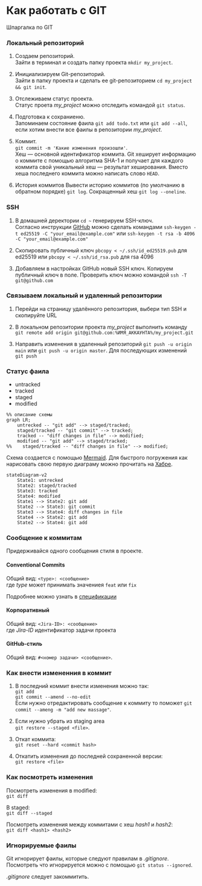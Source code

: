 
# Как работать с GIT

Шпаргалка по GIT

### Локальный репозиторий

1. Создаем репозиторий.<br>
Зайти в терминал и создать папку проекта `mkdir my_project`.

2. Инициализируем Git-репозиторий.<br>
Зайти в папку проекта и сделать ее git-репозиторием `cd my_project && git init`.

3. Отслеживаем статус проекта.<br>
Статус проета *my_project* можно отследить командой `git status`.

4. Подготовка к сохраниеню.<br>
Запоминаем состояние фаила `git add todo.txt` или `git add --all`, если хотим внести все фаилы в репозитории *my_project*.

5. Коммит.<br>
`git commit -m 'Какие изменения произошли'`.<br>
Хеш — основной идентификатор коммита. Git хеширует информацию о коммите с помощью алгоритма SHA-1 и получает для каждого коммита свой уникальный хеш — результат хеширования. Вместо хеша последнего коммита можно написать слово `HEAD`.

6. История коммитов
Вывести историю коммитов (по умолчанию в обратном порядке) `git log`. Сокращенный хеш `git log --oneline`.

### SSH
1. В домашней деректории `cd ~` генерируем SSH-ключ. <br>Согласно инструкции [GitHub](https://docs.github.com/en/authentication/connecting-to-github-with-ssh/generating-a-new-ssh-key-and-adding-it-to-the-ssh-agent) можно сделать командами `ssh-keygen -t ed25519 -C "your_email@example.com"` или `ssh-keygen -t rsa -b 4096 -C "your_email@example.com"`

2. Скопировать публичный ключ `pbcopy < ~/.ssh/id_ed25519.pub` для ed25519 или `pbcopy < ~/.ssh/id_rsa.pub` для rsa 4096

3. Добавляем в настройках GitHub новый SSH ключ. Копируем публичный ключ в поле.
Проверить ключ можно командой `ssh -T git@github.com`

### Связываем локальный и удаленный репозитории
1. Перейди на страницу удалённого репозитория, выбери тип SSH и скопируйте URL

2. В локальном репозитории проекта *my_project* выполнить команду `git remote add origin git@github.com:%ИМЯ_АККАУНТА%/my_project.git`

3. Направить изменения в удаленный репозиторий `git push -u origin main` или `git push -u origin master`. Для последующих изменений `git push`

### Статус фаила

- untracked
- tracked
- staged
- modified

```mermaid
%% описание схемы
graph LR;
    untrecked -- "git add" --> staged/tracked;
    staged/tracked -- "git commit" --> tracked;
    tracked -- "diff changes in file" --> modified;
    modified -- "git add" --> staged/tracked;
%%    staged/tracked -- "diff changes in file" --> modified;
```

Схема создается с помощью [Mermaid](http://mermaid.js.org). Для быстрого погружения как нарисовать свою первую диаграму можно прочитать на [Хабре](https://habr.com/ru/articles/652867/).

```mermaid
stateDiagram-v2
    State1: untrecked
    State2: staged/tracked
    State3: tracked
    State4: modified
    State1 --> State2: git add
    State2 --> State3: git commit
    State3 --> State4: diff changes in file
    State4 --> State2: git add
    State2 --> State4: git add

```

### Сообщение к коммитам
Придерживайся одного сообщения стиля в проекте.

#### Conventional Commits

Общий вид: `<type>: <сообщение>` <br>
где *type* может принимать значениея `feat` или `fix`

Подробнее можно узнать в [спецификации](https://www.conventionalcommits.org/ru/v1.0.0-beta.4/#спецификация)

#### Корпоративный

Общий вид: `<Jira-ID>: <сообщение>` <br>
где *Jira-ID* идентификатор задачи проекта

#### GitHub-стиль

Общий вид: `#<номер задачи> <сообщение>`.

### Как внести измененния в коммит

1. В последний коммит внести изменения можно так:<br>
`git add`<br>
`git commit --amend --no-edit`<br>
Eсли нужно отредактировать сообщение к коммиту то поможет `git commit --ameng -m "add new massage"`.

2. Если нужно убрать из staging area<br>
`git restore --staged <file>`.

3. Откат коммита:<br>
`git reset --hard <commit hash>`

4. Откатить изменения до последней сохраненной версии: <br>
`git restore <file>`

### Как посмотреть изменения

Посмотреть изменения в modified:<br>
`git diff`

В staged:<br>
`git diff --staged`

Посмотреть изменения между коммитами с хеш *hash1* и *hash2*:<br>
`git diff <hash1> <hash2>`

### Игнорируемые фаилы

Git игнорирует фаилы, которые следуют правилам в *.gitignore*. 
Посмотреть что игнорируется можно с помощью `git status --ignored`.

*.gitignore* следует закоммитить.

